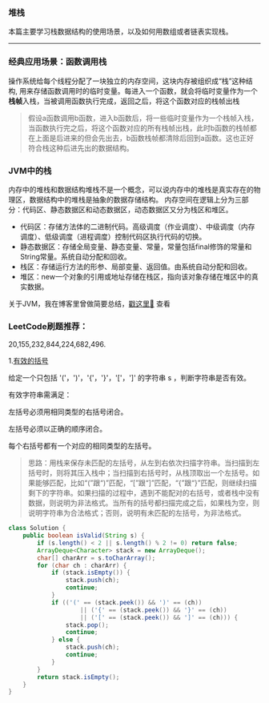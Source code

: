 ### 堆栈

本篇主要学习栈数据结构的使用场景，以及如何用数组或者链表实现栈。
 
-----
### 经典应用场景：函数调用栈
操作系统给每个线程分配了一块独立的内存空间，这块内存被组织成“栈”这种结构, 用来存储函数调用时的临时变量。每进入一个函数，就会将临时变量作为一个**栈帧**入栈，当被调用函数执行完成，返回之后，将这个函数对应的栈帧出栈
>假设a函数调用b函数，进入b函数后，将一些临时变量作为一个栈帧入栈，当函数执行完之后，将这个函数对应的所有栈帧出栈，此时b函数的栈帧都在上面是后进来的但会先出去，b函数栈帧都清除后回到a函数。这也正好符合栈这种后进先出的数据结构。

### JVM中的栈
内存中的堆栈和数据结构堆栈不是一个概念，可以说内存中的堆栈是真实存在的物理区，数据结构中的堆栈是抽象的数据存储结构。 内存空间在逻辑上分为三部分：代码区、静态数据区和动态数据区，动态数据区又分为栈区和堆区。
- 代码区：存储方法体的二进制代码。高级调度（作业调度）、中级调度（内存调度）、低级调度（进程调度）控制代码区执行代码的切换。
- 静态数据区：存储全局变量、静态变量、常量，常量包括final修饰的常量和String常量。系统自动分配和回收。
- 栈区：存储运行方法的形参、局部变量、返回值。由系统自动分配和回收。
- 堆区：new一个对象的引用或地址存储在栈区，指向该对象存储在堆区中的真实数据。

关于JVM，我在博客里曾做简要总结，[戳这里🔗](https://echoidf.github.io/docs/java/jvm/) 查看

### LeetCode刷题推荐：

20,155,232,844,224,682,496.

1.[有效的括号](https://leetcode.cn/problems/valid-parentheses/)

给定一个只包括 '('，')'，'{'，'}'，'['，']' 的字符串 s ，判断字符串是否有效。

有效字符串需满足：

左括号必须用相同类型的右括号闭合。

左括号必须以正确的顺序闭合。

每个右括号都有一个对应的相同类型的左括号。

>思路：用栈来保存未匹配的左括号，从左到右依次扫描字符串。当扫描到左括号时，则将其压入栈中；当扫描到右括号时，从栈顶取出一个左括号。如果能够匹配，比如“(”跟“)”匹配，“[”跟“]”匹配，“{”跟“}”匹配，则继续扫描剩下的字符串。如果扫描的过程中，遇到不能配对的右括号，或者栈中没有数据，则说明为非法格式。当所有的括号都扫描完成之后，如果栈为空，则说明字符串为合法格式；否则，说明有未匹配的左括号，为非法格式。

```java
class Solution {
    public boolean isValid(String s) {
        if (s.length() < 2 || s.length() % 2 != 0) return false;
        ArrayDeque<Character> stack = new ArrayDeque();
        char[] charArr = s.toCharArray();
        for (char ch : charArr) {
            if (stack.isEmpty()) {
                stack.push(ch);
                continue;
            }
            if (('(' == (stack.peek()) && ')' == (ch))
                    || ('{' == (stack.peek()) && '}' == (ch))
                    || ('[' == (stack.peek()) && ']' == (ch))) {
                stack.pop();
                continue;
            } else {
                stack.push(ch);
                continue;
            }
        }
        return stack.isEmpty();
    }
}
```

